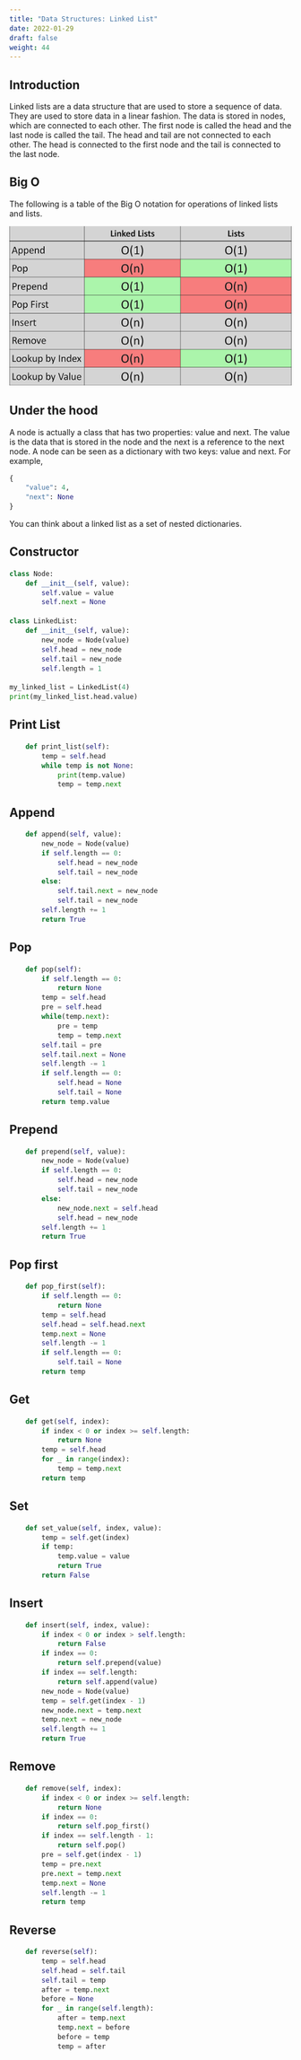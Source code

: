 ```yaml
---
title: "Data Structures: Linked List"
date: 2022-01-29
draft: false
weight: 44
---
```


## Introduction

Linked lists are a data structure that are used to store a sequence of data. They are used to store data in a linear fashion. The data is stored in nodes, which are connected to each other. The first node is called the head and the last node is called the tail. The head and tail are not connected to each other. The head is connected to the first node and the tail is connected to the last node.

## Big O

The following is a table of the Big O notation for operations of linked lists and lists.

![Big O notation for linked lists](/images/LinkedLists_BigO.png)

## Under the hood

A node is actually a class that has two properties: value and next. The value is the data that is stored in the node and the next is a reference to the next node. A node can be seen as a dictionary with two keys: value and next. For example,

```python
{
    "value": 4,
    "next": None
}
```

You can think about a linked list as a set of nested dictionaries.

## Constructor

```python
class Node:
    def __init__(self, value):
        self.value = value
        self.next = None

class LinkedList:
    def __init__(self, value):
        new_node = Node(value)
        self.head = new_node
        self.tail = new_node
        self.length = 1

my_linked_list = LinkedList(4)
print(my_linked_list.head.value)
```

## Print List

```python
    def print_list(self):
        temp = self.head
        while temp is not None:
            print(temp.value)
            temp = temp.next
```

## Append

```python
    def append(self, value):
        new_node = Node(value)
        if self.length == 0:
            self.head = new_node
            self.tail = new_node
        else:
            self.tail.next = new_node
            self.tail = new_node
        self.length += 1
        return True
```

## Pop

```python
    def pop(self):
        if self.length == 0:
            return None
        temp = self.head
        pre = self.head
        while(temp.next):
            pre = temp
            temp = temp.next
        self.tail = pre
        self.tail.next = None
        self.length -= 1
        if self.length == 0:
            self.head = None
            self.tail = None
        return temp.value
```

## Prepend

```python
    def prepend(self, value):
        new_node = Node(value)
        if self.length == 0:
            self.head = new_node
            self.tail = new_node
        else:
            new_node.next = self.head
            self.head = new_node
        self.length += 1
        return True
```

## Pop first

```python
    def pop_first(self):
        if self.length == 0:
            return None
        temp = self.head
        self.head = self.head.next
        temp.next = None
        self.length -= 1
        if self.length == 0:
            self.tail = None
        return temp
```

## Get

```python
    def get(self, index):
        if index < 0 or index >= self.length:
            return None
        temp = self.head
        for _ in range(index):
            temp = temp.next
        return temp
```

## Set

```python
    def set_value(self, index, value):
        temp = self.get(index)
        if temp:
            temp.value = value
            return True
        return False
```

## Insert

```python
    def insert(self, index, value):
        if index < 0 or index > self.length:
            return False
        if index == 0:
            return self.prepend(value)
        if index == self.length:
            return self.append(value)
        new_node = Node(value)
        temp = self.get(index - 1)
        new_node.next = temp.next
        temp.next = new_node
        self.length += 1   
        return True  
```

## Remove

```python
    def remove(self, index):
        if index < 0 or index >= self.length:
            return None
        if index == 0:
            return self.pop_first()
        if index == self.length - 1:
            return self.pop()
        pre = self.get(index - 1)
        temp = pre.next
        pre.next = temp.next
        temp.next = None
        self.length -= 1
        return temp
```

## Reverse

```python
    def reverse(self):
        temp = self.head
        self.head = self.tail
        self.tail = temp
        after = temp.next
        before = None
        for _ in range(self.length):
            after = temp.next
            temp.next = before
            before = temp
            temp = after
```